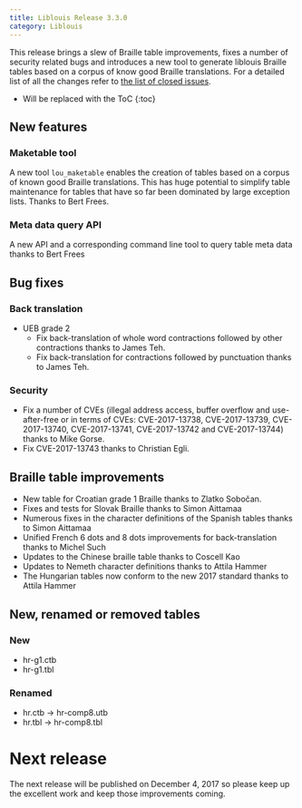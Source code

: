 ```yaml
---
title: Liblouis Release 3.3.0
category: Liblouis
---
```


This release brings a slew of Braille table improvements, fixes a number of security related bugs and introduces a new tool to generate liblouis Braille tables based on a corpus of know good Braille translations. For a detailed list of all the changes refer to [the list of closed issues](https://github.com/liblouis/liblouis/milestone/13?closed=1).

* Will be replaced with the ToC
{:toc}

## New features

### Maketable tool

A new tool `lou_maketable` enables the creation of tables based on a corpus of known good Braille translations. This has huge potential to simplify table maintenance for tables that have so far been dominated by large exception lists. Thanks to Bert Frees.

### Meta data query API

A new API and a corresponding command line tool to query table meta data thanks to Bert Frees

## Bug fixes

### Back translation

-   UEB grade 2
    -   Fix back-translation of whole word contractions followed by other contractions thanks to James Teh.
    -   Fix back-translation for contractions followed by punctuation thanks to James Teh.

### Security

-   Fix a number of CVEs (illegal address access, buffer overflow and use-after-free or in terms of CVEs: CVE-2017-13738, CVE-2017-13739, CVE-2017-13740, CVE-2017-13741, CVE-2017-13742 and CVE-2017-13744) thanks to Mike Gorse.
-   Fix CVE-2017-13743 thanks to Christian Egli.

## Braille table improvements

-   New table for Croatian grade 1 Braille thanks to Zlatko Sobočan.
-   Fixes and tests for Slovak Braille thanks to Simon Aittamaa
-   Numerous fixes in the character definitions of the Spanish tables thanks to Simon Aittamaa
-   Unified French 6 dots and 8 dots improvements for back-translation thanks to Michel Such
-   Updates to the Chinese braille table thanks to Coscell Kao
-   Updates to Nemeth character definitions thanks to Attila Hammer
-   The Hungarian tables now conform to the new 2017 standard thanks to Attila Hammer

## New, renamed or removed tables

### New
-   hr-g1.ctb
-   hr-g1.tbl

### Renamed
-   hr.ctb -> hr-comp8.utb
-   hr.tbl -> hr-comp8.tbl

# Next release

The next release will be published on December 4, 2017 so please keep
up the excellent work and keep those improvements coming.

